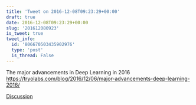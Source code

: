 ```yaml
---
title: 'Tweet on 2016-12-08T09:23:29+00:00'
draft: true
date: 2016-12-08T09:23:29+00:00
slug: '201612080923'
is_tweet: true
tweet_info:
  id: '806670503435902976'
  type: 'post'
  is_thread: False
---
```




The major advancements in Deep Learning in 2016 <https://tryolabs.com/blog/2016/12/06/major-advancements-deep-learning-2016/>

[Discussion](https://x.com/sytelus/status/806670503435902976)
